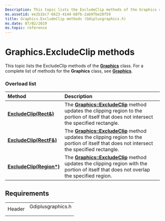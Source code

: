 ```yaml
---
Description: This topic lists the ExcludeClip methods of the Graphics class. For a complete list of methods for the Graphics class, see Graphics.
ms.assetid: ee2b1bc7-6623-4144-b8fb-2ab9fbe28f59
title: Graphics.ExcludeClip methods (Gdiplusgraphics.h)
ms.date: 07/02/2019
ms.topic: reference
---
```


# Graphics.ExcludeClip methods

This topic lists the ExcludeClip methods of the [**Graphics**](https://msdn.microsoft.com/library/ms534453(v=VS.85).aspx) class. For a complete list of methods for the **Graphics** class, see [**Graphics**](https://msdn.microsoft.com/library/ms534453(v=VS.85).aspx).

### Overload list



| Method                                                                         | Description                                                                                                                                                                                                  |
|:-------------------------------------------------------------------------------|:-------------------------------------------------------------------------------------------------------------------------------------------------------------------------------------------------------------|
| [**ExcludeClip(Rect&)**](https://msdn.microsoft.com/library/ms535974(v=VS.85).aspx)   | The [**Graphics::ExcludeClip**](https://msdn.microsoft.com/library/ms535974(v=VS.85).aspx) method updates the clipping region to the portion of itself that does not intersect the specified rectangle.<br/>  |
| [**ExcludeClip(RectF&)**](https://msdn.microsoft.com/library/ms535975(v=VS.85).aspx) | The [**Graphics::ExcludeClip**](https://msdn.microsoft.com/library/ms535975(v=VS.85).aspx) method updates the clipping region to the portion of itself that does not intersect the specified rectangle.<br/> |
| [**ExcludeClip(Region\*)**](https://msdn.microsoft.com/library/ms535976(v=VS.85).aspx)   | The [**Graphics::ExcludeClip**](https://msdn.microsoft.com/library/ms535976(v=VS.85).aspx) method updates the clipping region with the portion of itself that does not overlap the specified region.<br/>        |



## Requirements



|                   |                                                                                              |
|-------------------|----------------------------------------------------------------------------------------------|
| Header<br/> | <dl> <dt>Gdiplusgraphics.h</dt> </dl> |



 

 




